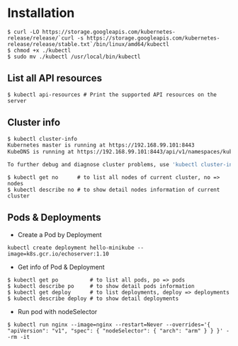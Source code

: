 # Installation
```
$ curl -LO https://storage.googleapis.com/kubernetes-release/release/`curl -s https://storage.googleapis.com/kubernetes-release/release/stable.txt`/bin/linux/amd64/kubectl
$ chmod +x ./kubectl
$ sudo mv ./kubectl /usr/local/bin/kubectl
```

## List all API resources
```bash=
$ kubectl api-resources # Print the supported API resources on the server
```

## Cluster info
```bash
$ kubectl cluster-info                                                   
Kubernetes master is running at https://192.168.99.101:8443
KubeDNS is running at https://192.168.99.101:8443/api/v1/namespaces/kube-system/services/kube-dns:dns/proxy

To further debug and diagnose cluster problems, use 'kubectl cluster-info dump'.
```
```bash=
$ kubectl get no      # to list all nodes of current cluster, no => nodes
$ kubectl describe no # to show detail nodes information of current cluster
```

## Pods & Deployments

* Create a Pod by Deployment
```bash=
kubectl create deployment hello-minikube --image=k8s.gcr.io/echoserver:1.10
```

* Get info of Pod & Deployment
```bash=
$ kubectl get po          # to list all pods, po => pods
$ kubectl describe po     # to show detail pods information
$ kubectl get deploy      # to list deployments, deploy => deployments
$ kubectl describe deploy # to show detail deployments
```

* Run pod with nodeSelector
```bash=
$ kubectl run nginx --image=nginx --restart=Never --overrides='{ "apiVersion": "v1", "spec": { "nodeSelector": { "arch": "arm" } } }' --rm -it
```
